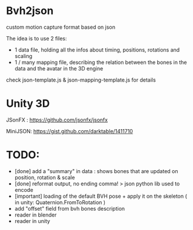 Bvh2json
========

custom motion capture format based on json

The idea is to use 2 files:
- 1 data file, holding all the infos about timing, positions, rotations and scaling
- 1 / many mapping file, describing the relation between the bones in the data and the avatar in the 3D engine

check json-template.js & json-mapping-template.js for details

Unity 3D
========
JSonFX : https://github.com/jsonfx/jsonfx

MiniJSON: https://gist.github.com/darktable/1411710

TODO:
=====
- [done] add a "summary" in data : shows bones that are updated on position, rotation & scale
- [done] reformat output, no ending comma! > json python lib used to encode
- [important] loading of the default BVH pose + apply it on the skeleton ( in unity: Quaternion.FromToRotation )
- add "offset" field from bvh bones description
- reader in blender
- reader in unity
